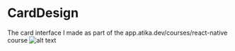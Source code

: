 # CardDesign
The card interface I made as part of the app.atika.dev/courses/react-native course
![alt text](https://github.com/ieavci/CardDesign/blob/main/WhatsApp%20G%C3%B6rsel%202023-01-01%20saat%2023.38.35.jpg)
